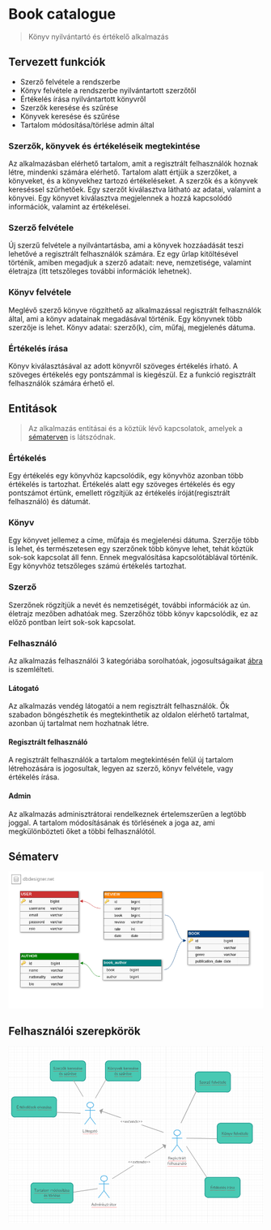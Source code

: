# Book catalogue
> Könyv nyilvántartó és értékelő alkalmazás

## Tervezett funkciók
- Szerző felvétele a rendszerbe
- Könyv felvétele a rendszerbe nyilvántartott szerzőtől
- Értékelés írása nyilvántartott könyvről
- Szerzők keresése és szűrése
- Könyvek keresése és szűrése
- Tartalom módosítása/törlése admin által

### Szerzők, könyvek és értékeléseik megtekintése
Az alkalmazásban elérhető tartalom, amit a regisztrált felhasználók hoznak létre, mindenki számára elérhető. Tartalom alatt értjük a szerzőket, a könyveket, és a könyvekhez tartozó értékeléseket. A szerzők és a könyvek kereséssel szűrhetőek. Egy szerzőt kiválasztva látható az adatai, valamint a könyvei. Egy könyvet kiválasztva megjelennek a hozzá kapcsolódó információk, valamint az értékelései.

### Szerző felvétele
Új szerzű felvétele a nyilvántartásba, ami a könyvek hozzáadását teszi lehetővé a regisztrált felhasználók számára. Ez egy űrlap kitöltésével történik, amiben megadjuk a szerző adatait: neve, nemzetisége, valamint életrajza (itt tetszőleges további információk lehetnek).

### Könyv felvétele
Meglévő szerző könyve rögzíthető az alkalmazással regisztrált felhasználók által, ami a könyv adatainak megadásával történik. Egy könyvnek több szerzője is lehet. Könyv adatai: szerző(k), cím, műfaj, megjelenés dátuma.

### Értékelés írása
Könyv kiválasztásával az adott könyvről szöveges értékelés írható. A szöveges értékelés egy pontszámmal is kiegészül. Ez a funkció regisztrált felhasználók számára érhető el.

## Entitások
> Az alkalmazás entitásai és a köztük lévő kapcsolatok, amelyek a [sématerven](#sématerv) is látszódnak.

### Értékelés
Egy értékelés egy könyvhöz kapcsolódik, egy könyvhöz azonban több értékelés is tartozhat. Értékelés alatt egy szöveges értékelés és egy pontszámot értünk, emellett rögzítjük az értékelés íróját(regisztrált felhasználó) és dátumát.

### Könyv
Egy könyvet jellemez a címe, műfaja és megjelenési dátuma. Szerzője több is lehet, és természetesen egy szerzőnek több könyve lehet, tehát köztük sok-sok kapcsolat áll fenn. Ennek megvalósítása kapcsolótáblával történik. Egy könyvhöz tetszőleges számú értékelés tartozhat.

### Szerző
Szerzőnek rögzítjük a nevét és nemzetiségét, további információk az ún. életrajz mezőben adhatóak meg. Szerzőhöz több könyv kapcsolódik, ez az előző pontban leírt sok-sok kapcsolat.

### Felhasználó
Az alkalmazás felhasználói 3 kategóriába sorolhatóak, jogosultságaikat [ábra](#felhasználói-szerepkörök) is szemlélteti.

#### Látogató
Az alkalmazás vendég látogatói a nem regisztrált felhasználók. Ők szabadon böngészhetik és megtekinthetik az oldalon elérhető tartalmat, azonban új tartalmat nem hozhatnak létre.

#### Regisztrált felhasználó
A regisztrált felhasználók a tartalom megtekintésén felül új tartalom létrehozására is jogosultak, legyen az szerző, könyv felvétele, vagy értékelés írása.

#### Admin
Az alkalmazás adminisztrátorai rendelkeznek értelemszerűen a legtöbb joggal. A tartalom módosításának és törlésének a joga az, ami megkülönbözteti őket a többi felhasználótól.

## Sématerv
![Az alkalmazáshoz tervezett sémák](images/schema_plan.png)

## Felhasználói szerepkörök
![Felhasználói szerepkörök](images/user_roles.png)
